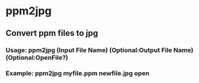 # ppm2jpg
## Convert ppm files to jpg
### Usage: ppm2jpg (Input File Name) (Optional:Output File Name) (Optional:OpenFile?)
### Example: ppm2jpg myfile.ppm newfile.jpg open
